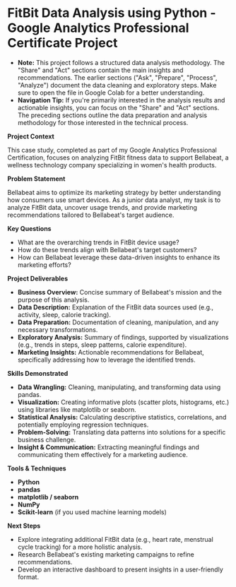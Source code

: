 # FitBit Data Analysis using Python - Google Analytics Professional Certificate Project

* **Note:** This project follows a structured data analysis methodology. The "Share" and "Act" sections contain the main insights and recommendations.  The earlier sections ("Ask", "Prepare", "Process", "Analyze") document the data cleaning and exploratory steps. Make sure to open the file in Google Colab for a better understanding.
* **Navigation Tip:** If you're primarily interested in the analysis results and actionable insights, you can focus on the "Share" and "Act" sections. The preceding sections outline the data preparation and analysis methodology for those interested in the technical process.

**Project Context**

This case study, completed as part of my Google Analytics Professional Certification, focuses on analyzing FitBit fitness data to support Bellabeat, a wellness technology company specializing in women's health products. 

**Problem Statement**

Bellabeat aims to optimize its marketing strategy by better understanding how consumers use smart devices. As a junior data analyst, my task is to analyze FitBit data, uncover usage trends, and provide marketing recommendations tailored to Bellabeat's target audience.

**Key Questions**

* What are the overarching trends in FitBit device usage?
* How do these trends align with Bellabeat's target customers?
* How can Bellabeat leverage these data-driven insights to enhance its marketing efforts?

**Project Deliverables**

* **Business Overview:** Concise summary of Bellabeat's mission and the purpose of this analysis.
* **Data Description:**  Explanation of the FitBit data sources used (e.g., activity, sleep, calorie tracking).
* **Data Preparation:** Documentation of  cleaning, manipulation, and any necessary transformations.
* **Exploratory Analysis:** Summary of findings, supported by visualizations (e.g., trends in steps, sleep patterns, calorie expenditure).
* **Marketing Insights:**  Actionable recommendations for Bellabeat, specifically addressing how to leverage the identified trends.

**Skills Demonstrated**

* **Data Wrangling:** Cleaning, manipulating, and transforming data using pandas.
* **Visualization:**  Creating informative plots (scatter plots, histograms, etc.) using libraries like matplotlib or seaborn.
* **Statistical Analysis:**  Calculating descriptive statistics, correlations, and potentially employing regression techniques.
* **Problem-Solving:** Translating data patterns into solutions for a specific business challenge.
* **Insight & Communication:**  Extracting meaningful findings and communicating them effectively for a marketing audience.

**Tools & Techniques**

* **Python**
* **pandas** 
* **matplotlib / seaborn**
* **NumPy** 
* **Scikit-learn** (if you used machine learning models)

**Next Steps**

* Explore integrating additional FitBit data (e.g., heart rate, menstrual cycle tracking) for a more holistic analysis.
* Research Bellabeat's existing marketing campaigns to refine recommendations.
* Develop an interactive dashboard to present insights in a user-friendly format.



